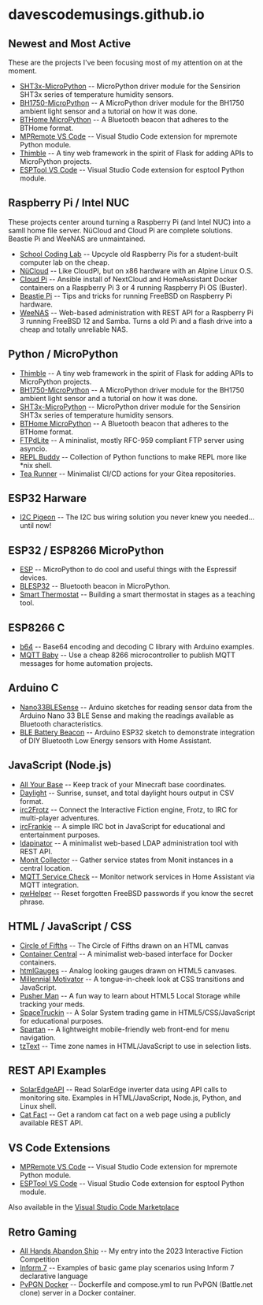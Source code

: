# davescodemusings.github.io

## Newest and Most Active
These are the projects I've been focusing most of my attention on at the moment.
* [SHT3x-MicroPython](https://github.com/DavesCodeMusings/SHT3x-MicroPython) -- MicroPython driver module for the Sensirion SHT3x series of temperature humidity sensors.
* [BH1750-MicroPython](https://github.com/DavesCodeMusings/BH1750-MicroPython) -- A MicroPython driver module for the BH1750 ambient light sensor and a tutorial on how it was done.
* [BTHome MicroPython](https://github.com/DavesCodeMusings/BTHome-MicroPython) -- A Bluetooth beacon that adheres to the BTHome format.
* [MPRemote VS Code](https://github.com/DavesCodeMusings/mpremote-vscode) -- Visual Studio Code extension for mpremote Python module.
* [Thimble](https://github.com/DavesCodeMusings/thimble) -- A tiny web framework in the spirit of Flask for adding APIs to MicroPython projects.
* [ESPTool VS Code](https://github.com/DavesCodeMusings/esptool-vscode) -- Visual Studio Code extension for esptool Python module.

## Raspberry Pi / Intel NUC
These projects center around turning a Raspberry Pi (and Intel NUC) into a samll home file server. N&uuml;Cloud and Cloud Pi are complete solutions. Beastie Pi and WeeNAS are unmaintained.
* [School Coding Lab](https://github.com/DavesCodeMusings/school-coding-lab) -- Upcycle old Raspberry Pis for a student-built computer lab on the cheap.
* [N&uuml;Cloud](https://github.com/DavesCodeMusings/nucloud/blob/main/README.md) -- Like CloudPi, but on x86 hardware with an Alpine Linux O.S.
* [Cloud Pi](https://github.com/DavesCodeMusings/CloudPi) -- Ansible install of NextCloud and HomeAssistant Docker containers on a Raspberry Pi 3 or 4 running Raspberry Pi OS (Buster).
* [Beastie Pi](https://github.com/DavesCodeMusings/BeastiePi/wiki) -- Tips and tricks for running FreeBSD on Raspberry Pi hardware.
* [WeeNAS](https://github.com/DavesCodeMusings/WeeNAS) -- Web-based administration with REST API for a Raspberry Pi 3 running FreeBSD 12 and Samba. Turns a old Pi and a flash drive into a cheap and totally unreliable NAS.

## Python / MicroPython
* [Thimble](https://github.com/DavesCodeMusings/thimble) -- A tiny web framework in the spirit of Flask for adding APIs to MicroPython projects.
* [BH1750-MicroPython](https://github.com/DavesCodeMusings/BH1750-MicroPython) -- A MicroPython driver module for the BH1750 ambient light sensor and a tutorial on how it was done.
* [SHT3x-MicroPython](https://github.com/DavesCodeMusings/SHT3x-MicroPython) -- MicroPython driver module for the Sensirion SHT3x series of temperature humidity sensors.
* [BTHome MicroPython](https://github.com/DavesCodeMusings/BTHome-MicroPython) -- A Bluetooth beacon that adheres to the BTHome format.
* [FTPdLite](https://github.com/DavesCodeMusings/ftpdlite/) -- A mininalist, mostly RFC-959 compliant FTP server using asyncio.
* [REPL Buddy](https://github.com/DavesCodeMusings/repl-buddy) -- Collection of Python functions to make REPL more like *nix shell.
* [Tea Runner](https://github.com/DavesCodeMusings/tea-runner) -- Minimalist CI/CD actions for your Gitea repositories.

## ESP32 Harware
* [I2C Pigeon](https://github.com/DavesCodeMusings/i2c_pigeon) -- The I2C bus wiring solution you never knew you needed... until now!

## ESP32 / ESP8266 MicroPython
* [ESP](https://github.com/DavesCodeMusings/esp) -- MicroPython to do cool and useful things with the Espressif devices.
* [BLESP32](https://github.com/DavesCodeMusings/BLESP32) -- Bluetooth beacon in MicroPython.
* [Smart Thermostat](https://github.com/DavesCodeMusings/smart-thermostat-lab/blob/main/README.md) -- Building a smart thermostat in stages as a teaching tool.

## ESP8266 C
* [b64](https://github.com/DavesCodeMusings/b64) -- Base64 encoding and decoding C library with Arduino examples.
* [MQTT Baby](https://github.com/DavesCodeMusings/mqttbaby) -- Use a cheap 8266 microcontroller to publish MQTT messages for home automation projects. 

## Arduino C
* [Nano33BLESense](https://github.com/DavesCodeMusings/Nano33BLESense) -- Arduino sketches for reading sensor data from the Arduino Nano 33 BLE Sense and making the readings available as Bluetooth characteristics.
* [BLE Battery Beacon](https://github.com/DavesCodeMusings/BLE-Battery-Beacon) -- Arduino ESP32 sketch to demonstrate integration of DIY Bluetooth Low Energy sensors with Home Assistant.

## JavaScript (Node.js)
* [All Your Base](https://github.com/DavesCodeMusings/all-your-base) -- Keep track of your Minecraft base coordinates.
* [Daylight](https://github.com/DavesCodeMusings/daylight) -- Sunrise, sunset, and total daylight hours output in CSV format.
* [irc2Frotz](https://github.com/DavesCodeMusings/irc2Frotz) -- Connect the Interactive Fiction engine, Frotz, to IRC for multi-player adventures.
* [ircFrankie](https://github.com/DavesCodeMusings/ircFrankie) -- A simple IRC bot in JavaScript for educational and entertainment purposes.
* [ldapinator](https://github.com/DavesCodeMusings/ldapinator) -- A minimalist web-based LDAP administration tool with REST API.
* [Monit Collector](https://github.com/DavesCodeMusings/monit-collector) -- Gather service states from Monit instances in a central location.
* [MQTT Service Check](https://github.com/DavesCodeMusings/mqttServiceCheck) -- Monitor network services in Home Assistant via MQTT integration.
* [pwHelper](https://github.com/DavesCodeMusings/pwHelper) -- Reset forgotten FreeBSD passwords if you know the secret phrase.

## HTML / JavaScript / CSS
* [Circle of Fifths](https://github.com/DavesCodeMusings/circle-of-fifths) -- The Circle of Fifths drawn on an HTML canvas
* [Container Central](https://github.com/DavesCodeMusings/container-central) -- A minimalist web-based interface for Docker containers.
* [htmlGauges](./htmlGauges) -- Analog looking gauges drawn on HTML5 canvases.
* [Millennial Motivator](https://github.com/DavesCodeMusings/motivator) -- A tongue-in-cheek look at CSS transitions and JavaScript.
* [Pusher Man](https://github.com/DavesCodeMusings/pusher-man) -- A fun way to learn about HTML5 Local Storage while tracking your meds.
* [SpaceTruckin](./SpaceTruckin) -- A Solar System trading game in HTML5/CSS/JavaScript for educational purposes.
* [Spartan](https://github.com/DavesCodeMusings/spartan) -- A lightweight mobile-friendly web front-end for menu navigation.
* [tzText](./tzText) -- Time zone names in HTML/JavaScript to use in selection lists.

## REST API Examples 
* [SolarEdgeAPI](https://github.com/DavesCodeMusings/SolarEdgeAPI) -- Read SolarEdge inverter data using API calls to monitoring site. Examples in HTML/JavaScript, Node.js, Python, and Linux shell.
* [Cat Fact](https://github.com/DavesCodeMusings/cat-fact) -- Get a random cat fact on a web page using a publicly available REST API.

## VS Code Extensions
* [MPRemote VS Code](https://github.com/DavesCodeMusings/mpremote-vscode) -- Visual Studio Code extension for mpremote Python module.
* [ESPTool VS Code](https://github.com/DavesCodeMusings/esptool-vscode) -- Visual Studio Code extension for esptool Python module.

Also available in the [Visual Studio Code Marketplace](https://marketplace.visualstudio.com/publishers/DavesCodeMusings)

## Retro Gaming
* [All Hands Abandon Ship](https://github.com/DavesCodeMusings/abandon-ship) -- My entry into the 2023 Interactive Fiction Competition
* [Inform 7](https://github.com/DavesCodeMusings/Inform7) -- Examples of basic game play scenarios using Inform 7 declarative language
* [PvPGN Docker](https://github.com/DavesCodeMusings/pvpgn-docker/) -- Dockerfile and compose.yml to run PvPGN (Battle.net clone) server in a Docker container.

